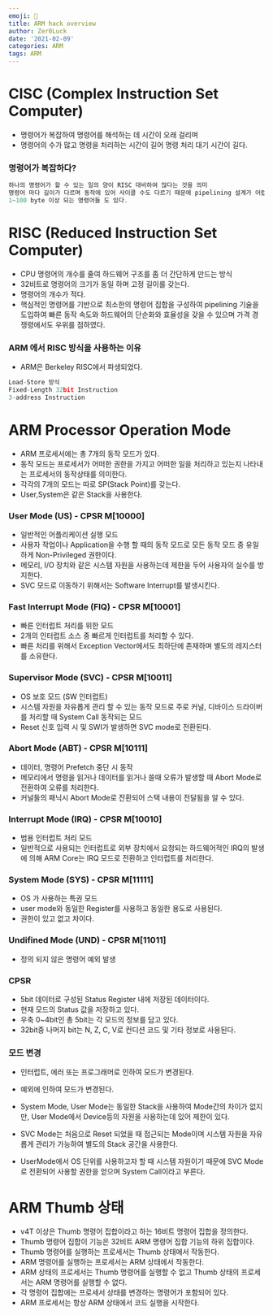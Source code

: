 ```yaml
---
emoji: 🍤
title: ARM hack overview
author: Zer0Luck
date: '2021-02-09'
categories: ARM
tags: ARM
---
```


# CISC (Complex Instruction Set Computer)

- 명령어가 복잡하여 명령어를 해석하는 데 시간이 오래 걸리며
- 명령어의 수가 많고 명령을 처리하는 시간이 길어 명령 처리 대기 시간이 길다.

### 명령어가 복잡하다?

```cpp
하나의 명령어가 할 수 있는 일의 양이 RISC 대비하여 많다는 것을 의미
명령어 마다 길이가 다르며 동작에 있어 사이클 수도 다르기 때문에 pipelining 설계가 어렵다.
1~100 byte 이상 되는 명령어들 도 있다.
```

# RISC (Reduced Instruction Set Computer)

- CPU 명령어의 개수를 줄여 하드웨어 구조를 좀 더 간단하게 만드는 방식
- 32비트로 명령어의 크기가 동일 하며 고정 길이를 갖는다.
- 명령어의 개수가 적다.
- 핵심적인 명령어를 기반으로 최소한의 명령어 집합을 구성하여 pipelining 기술을 도입하여 빠른 동작 속도와 하드웨어의 단순화와 효율성을 갖을 수 있으며 가격 경쟁령에서도 우위를 점하였다.

### ARM 에서 RISC 방식을 사용하는 이유

- ARM은 Berkeley RISC에서 파생되었다.

```cpp
Load-Store 방식
Fixed-Length 32bit Instruction
3-address Instruction
```

# ARM Processor Operation Mode

- ARM 프로세서에는 총 7개의 동작 모드가 있다.
- 동작 모드는 프로세서가 어떠한 권한을 가지고 어떠한 일을 처리하고 있는지 나타내는 프로세서의 동작상태를 의미한다.
- 각각의 7개의 모드는 따로 SP(Stack Point)를 갖는다.
- User,System은 같은 Stack을 사용한다.

### User Mode (US) - CPSR M[10000]

- 일반적인 어플리케이션 실행 모드
- 사용자 작업이나 Application을 수행 할 때의 동작 모드로 모든 동작 모드 중 유일하게 Non-Privileged 권한이다.
- 메모리, I/O 장치와 같은 시스템 자원을 사용하는데 제한을 두어 사용자의 실수를 방지한다.
- SVC 모드로 이동하기 위해서는 Software Interrupt를 발생시킨다.

### Fast Interrupt Mode (FIQ)  - CPSR M[10001]

- 빠른 인터럽트 처리를 위한 모드
- 2개의 인터럽트 소스 중 빠르게 인터럽트를 처리할 수 있다.
- 빠른 처리를 위해서 Exception Vector에서도 최하단에 존재하며 별도의 레지스터를 소유한다.

### Supervisor Mode (SVC)  - CPSR M[10011]

- OS 보호 모드 (SW 인터럽트)
- 시스템 자원을 자유롭게 관리 할 수 있는 동작 모드로 주로 커널, 디바이스 드라이버를 처리할 때 System Call 동작되는 모드
- Reset 신호 입력 시 및 SWI가 발생하면 SVC mode로 전환된다.

### Abort Mode (ABT) - CPSR M[10111]

- 데이터, 명령어 Prefetch 중단 시 동작
- 메모리에서 명령을 읽거나 데이터를 읽거나 쓸때 오류가 발생할 때 Abort Mode로 전환하여 오류를 처리한다.
- 커널들의 패닉시 Abort Mode로 잔환되어 스택 내용이 전달됨을 알 수 있다.

### Interrupt Mode (IRQ) - CPSR M[10010]

- 범용 인터럽트 처리 모드
- 일반적으로 사용되는 인터럽트로 외부 장치에서 요청되는 하드웨어적인 IRQ의 발생에 의해 ARM Core는 IRQ 모드로 전환하고 인터럽트를 처리한다.

### System Mode (SYS) - CPSR M[11111]

- OS 가 사용하는 특권 모드
- user mode와 동일한 Register를 사용하고 동일한 용도로 사용된다.
- 권한이 있고 없고 차이다.

### Undifined Mode (UND) - CPSR M[11011]

- 정의 되지 않은 명령어 예외 발생

### CPSR

- 5bit 데이터로 구성된 Status Register 내에 저장된 데이터이다.
- 현재 모드의 Status 값을 저장하고 있다.
- 우축 0~4bit인 총 5bit는 각 모드의 정보를 담고 있다.
- 32bit중 나머지 bit는 N, Z, C, V로 컨디션 코드 및 기타 정보로 사용된다.

### 모드 변경

- 인터럽트, 에러 또는 프로그래머로 인하여 모드가 변경된다.
- 예외에 인하여 모드가 변경된다.

- System Mode, User Mode는 동일한 Stack을 사용하여 Mode간의 차이가 없지만, User Mode에서 Device등의 자원을 사용하는데 있어 제한이 있다.
- SVC Mode는 처음으로 Reset 되었을 때 접근되는 Mode이며 시스템 자원을 자유롭게 관리가 가능하여 별도의 Stack 공간을 사용한다.
- UserMode에서 OS 단위를 사용하고자 할 때 시스템 자원이기 때문에 SVC Mode로 전환되어 사용할 권한을 얻으며 System Call이라고 부른다.

# ARM Thumb 상태

- v4T 이상은 Thumb 명령어 집합이라고 하는 16비트 명령어 집합을 정의한다.
- Thumb 명령어 집합이 기능은 32비트 ARM 명령어 집합 기능의 하위 집합이다.
- Thumb 명령어를 실행하는 프로세서는 Thumb 상태에서 작동한다.
- ARM 명령어를 실행하는 프로세서는 ARM 상태에서 작동한다.
- ARM 상태의 프로세서는 Thumb 명령어를 실행할 수 없고 Thumb 상태의 프로세서는 ARM 명령어를 실행할 수 없다.
- 각 명령어 집합에는 프로세서 상태를 변경하는 명령어가 포함되어 있다.
- ARM 프로세서는 항상 ARM 상태에서 코드 실행을 시작한다.

```toc
```